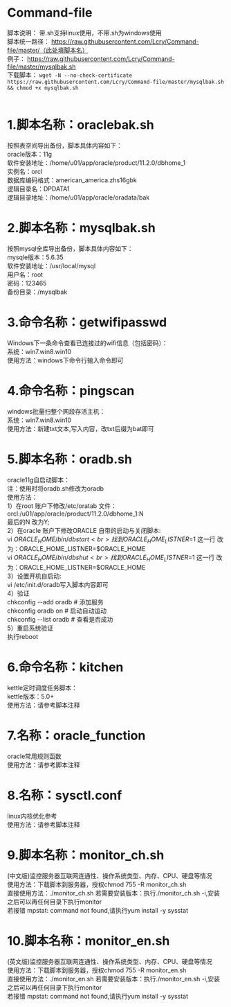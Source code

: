 # Command-file
脚本说明：
带.sh支持linux使用，不带.sh为windows使用<br>
脚本统一路径：
https://raw.githubusercontent.com/Lcry/Command-file/master/（此处填脚本名）<br>
例子：
https://raw.githubusercontent.com/Lcry/Command-file/master/mysqlbak.sh<br>
下载脚本：
```wget -N --no-check-certificate https://raw.githubusercontent.com/Lcry/Command-file/master/mysqlbak.sh && chmod +x mysqlbak.sh```<br><br>

# 1.脚本名称：oraclebak.sh<br>
按照表空间导出备份，脚本具体内容如下：<br>
oracle版本：11g<br>
软件安装地址：/home/u01/app/oracle/product/11.2.0/dbhome_1<br>
实例名：orcl<br>
数据库编码格式：american_america.zhs16gbk<br>
逻辑目录名：DPDATA1<br>
逻辑目录地址：/home/u01/app/oracle/oradata/bak<br>

# 2.脚本名称：mysqlbak.sh<br>
按照mysql全库导出备份，脚本具体内容如下：<br>
mysqle版本：5.6.35<br>
软件安装地址：/usr/local/mysql<br>
用户名：root<br>
密码：123465<br>
备份目录：/mysqlbak<br>

# 3.命令名称：getwifipasswd<br>
Windows下一条命令查看已连接过的wifi信息（包括密码）：<br>
系统：win7.win8.win10<br>
使用方法：windows下命令行输入命令即可<br>

# 4.命令名称：pingscan<br>
windows批量扫整个网段存活主机：<br>
系统：win7.win8.win10<br>
使用方法：新建txt文本,写入内容，改txt后缀为bat即可<br>

# 5.脚本名称：oradb.sh<br>
oracle11g自启动脚本：<br>
注：使用时将oradb.sh修改为oradb<br>
使用方法：<br>
1）在root 账户下修改/etc/oratab 文件：<br>
orcl:/u01/app/oracle/product/11.2.0/dbhome_1:N<br>
最后的N 改为Y;<br>
2）在oracle 账户下修改ORACLE 自带的启动与关闭脚本:<br>
vi $ORACLE_HOME/bin/dbstart<br>
找到ORACLE_HOME_LISTNER=$1 这一行 改为：ORACLE_HOME_LISTNER=$ORACLE_HOME<br>
vi $ORACLE_HOME/bin/dbshut<br>
找到ORACLE_HOME_LISTNER=$1 这一行 改为：ORACLE_HOME_LISTNER=$ORACLE_HOME<br>
3）设置开机自启动:<br>
vi /etc/init.d/oradb写入脚本内容即可<br>
4）验证<br>
chkconfig --add oradb   # 添加服务<br>
chkconfig oradb  on     # 启动自动运动<br>
chkconfig --list oradb   # 查看是否成功<br>
5）重启系统验证<br>
执行reboot<br>

# 6.命令名称：kitchen<br>
kettle定时调度任务脚本：<br>
kettle版本：5.0+<br>
使用方法：请参考脚本注释<br>

# 7.名称：oracle_function<br>
oracle常用规则函数<br>
使用方法：请参考脚本注释<br>

# 8.名称：sysctl.conf<br>
linux内核优化参考<br>
使用方法：请参考脚本注释<br>

# 9.脚本名称：monitor_ch.sh<br>
(中文版)监控服务器互联网连通性、操作系统类型、内存、CPU、硬盘等情况<br>
使用方法：下载脚本到服务器，授权chmod 755 -R monitor_ch.sh<br>
直接使用方法：./monitor_ch.sh
若需要安装版本：执行./monitor_ch.sh -i,安装之后可以再任何目录下执行monitor<br>
若报错 mpstat: command not found,请执行yum install -y sysstat<br>

# 10.脚本名称：monitor_en.sh<br>
(英文版)监控服务器互联网连通性、操作系统类型、内存、CPU、硬盘等情况<br>
使用方法：下载脚本到服务器，授权chmod 755 -R monitor_en.sh<br>
直接使用方法：./monitor_en.sh
若需要安装版本：执行./monitor_en.sh -i,安装之后可以再任何目录下执行monitor<br>
若报错 mpstat: command not found,请执行yum install -y sysstat<br>
